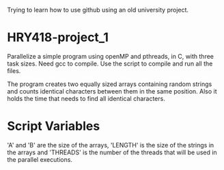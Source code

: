 Trying to learn how to use github using an old university project.


# HRY418-project_1

Parallelize a simple program using openMP and pthreads, in C, with three task sizes. Need gcc to compile. Use the script to compile and run all the files.

The program creates two equally sized arrays containing random strings and counts identical characters between them in the same position. Also it holds the time that needs to find all identical characters.


# Script Variables

'A' and 'B' are the size of the arrays, 'LENGTH' is the size of the strings in the arrays and 'THREADS' is the number of the threads that will be used in the parallel executions.

